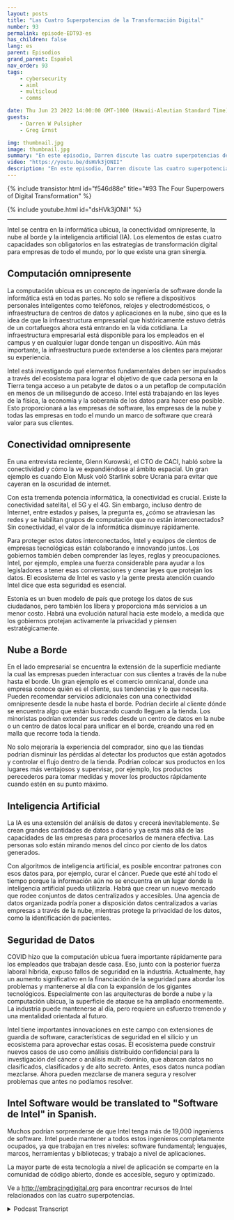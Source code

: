 ```yaml
---
layout: posts
title: "Las Cuatro Superpotencias de la Transformación Digital"
number: 93
permalink: episode-EDT93-es
has_children: false
lang: es
parent: Episodios
grand_parent: Español
nav_order: 93
tags:
    - cybersecurity
    - aiml
    - multicloud
    - comms

date: Thu Jun 23 2022 14:00:00 GMT-1000 (Hawaii-Aleutian Standard Time)
guests:
    - Darren W Pulsipher
    - Greg Ernst

img: thumbnail.jpg
image: thumbnail.jpg
summary: "En este episodio, Darren discute las cuatro superpotencias de la transformación digital con Greg Ernst de Intel, Vicepresidente Corporativo de Ventas para las Américas. Computación omnipresente, Conectividad pervasiva, Nube al borde, Inteligencia artificial."
video: "https://youtu.be/dsHVk3jONII"
description: "En este episodio, Darren discute las cuatro superpotencias de la transformación digital con Greg Ernst de Intel, Vicepresidente Corporativo de Ventas para las Américas. Computación omnipresente, Conectividad pervasiva, Nube al borde, Inteligencia artificial."
---
```


<div>
{% include transistor.html id="f546d88e" title="#93 The Four Superpowers of Digital Transformation" %}

{% include youtube.html id="dsHVk3jONII" %}
</div>

---

Intel se centra en la informática ubicua, la conectividad omnipresente, la nube al borde y la inteligencia artificial (IA). Los elementos de estas cuatro capacidades son obligatorios en las estrategias de transformación digital para empresas de todo el mundo, por lo que existe una gran sinergia.

## Computación omnipresente

La computación ubicua es un concepto de ingeniería de software donde la informática está en todas partes. No solo se refiere a dispositivos personales inteligentes como teléfonos, relojes y electrodomésticos, o infraestructura de centros de datos y aplicaciones en la nube, sino que es la idea de que la infraestructura empresarial que históricamente estuvo detrás de un cortafuegos ahora está entrando en la vida cotidiana. La infraestructura empresarial está disponible para los empleados en el campus y en cualquier lugar donde tengan un dispositivo. Aún más importante, la infraestructura puede extenderse a los clientes para mejorar su experiencia.

Intel está investigando qué elementos fundamentales deben ser impulsados a través del ecosistema para lograr el objetivo de que cada persona en la Tierra tenga acceso a un petabyte de datos o a un petaflop de computación en menos de un milisegundo de acceso. Intel está trabajando en las leyes de la física, la economía y la soberanía de los datos para hacer eso posible. Esto proporcionará a las empresas de software, las empresas de la nube y todas las empresas en todo el mundo un marco de software que creará valor para sus clientes.

## Conectividad omnipresente

En una entrevista reciente, Glenn Kurowski, el CTO de CACI, habló sobre la conectividad y cómo la ve expandiéndose al ámbito espacial. Un gran ejemplo es cuando Elon Musk voló Starlink sobre Ucrania para evitar que cayeran en la oscuridad de internet.

Con esta tremenda potencia informática, la conectividad es crucial. Existe la conectividad satelital, el 5G y el 4G. Sin embargo, incluso dentro de Internet, entre estados y países, la pregunta es, ¿cómo se atraviesan las redes y se habilitan grupos de computación que no están interconectados? Sin conectividad, el valor de la informática disminuye rápidamente.

Para proteger estos datos interconectados, Intel y equipos de cientos de empresas tecnológicas están colaborando e innovando juntos. Los gobiernos también deben comprender las leyes, reglas y preocupaciones. Intel, por ejemplo, emplea una fuerza considerable para ayudar a los legisladores a tener esas conversaciones y crear leyes que protejan los datos. El ecosistema de Intel es vasto y la gente presta atención cuando Intel dice que esta seguridad es esencial.

Estonia es un buen modelo de país que protege los datos de sus ciudadanos, pero también los libera y proporciona más servicios a un menor costo. Habrá una evolución natural hacia este modelo, a medida que los gobiernos protejan activamente la privacidad y piensen estratégicamente.

## Nube a Borde

En el lado empresarial se encuentra la extensión de la superficie mediante la cual las empresas pueden interactuar con sus clientes a través de la nube hasta el borde. Un gran ejemplo es el comercio omnicanal, donde una empresa conoce quién es el cliente, sus tendencias y lo que necesita. Pueden recomendar servicios adicionales con una conectividad omnipresente desde la nube hasta el borde. Podrían decirle al cliente dónde se encuentra algo que están buscando cuando lleguen a la tienda. Los minoristas podrían extender sus redes desde un centro de datos en la nube o un centro de datos local para unificar en el borde, creando una red en malla que recorre toda la tienda.

No solo mejoraría la experiencia del comprador, sino que las tiendas podrían disminuir las pérdidas al detectar los productos que están agotados y controlar el flujo dentro de la tienda. Podrían colocar sus productos en los lugares más ventajosos y supervisar, por ejemplo, los productos perecederos para tomar medidas y mover los productos rápidamente cuando estén en su punto máximo.

## Inteligencia Artificial

La IA es una extensión del análisis de datos y crecerá inevitablemente. Se crean grandes cantidades de datos a diario y ya está más allá de las capacidades de las empresas para procesarlos de manera efectiva. Las personas solo están mirando menos del cinco por ciento de los datos generados.

Con algoritmos de inteligencia artificial, es posible encontrar patrones con esos datos para, por ejemplo, curar el cáncer. Puede que esté ahí todo el tiempo porque la información aún no se encuentra en un lugar donde la inteligencia artificial pueda utilizarla. Habrá que crear un nuevo mercado que rodee conjuntos de datos centralizados y accesibles. Una agencia de datos organizada podría poner a disposición datos centralizados a varias empresas a través de la nube, mientras protege la privacidad de los datos, como la identificación de pacientes.

## Seguridad de Datos

COVID hizo que la computación ubicua fuera importante rápidamente para los empleados que trabajan desde casa. Eso, junto con la posterior fuerza laboral híbrida, expuso fallos de seguridad en la industria. Actualmente, hay un aumento significativo en la financiación de la seguridad para abordar los problemas y mantenerse al día con la expansión de los gigantes tecnológicos. Especialmente con las arquitecturas de borde a nube y la computación ubicua, la superficie de ataque se ha ampliado enormemente. La industria puede mantenerse al día, pero requiere un esfuerzo tremendo y una mentalidad orientada al futuro.

Intel tiene importantes innovaciones en este campo con extensiones de guardia de software, características de seguridad en el silicio y un ecosistema para aprovechar estas cosas. El ecosistema puede construir nuevos casos de uso como análisis distribuido confidencial para la investigación del cáncer o análisis multi-dominio, que abarcan datos no clasificados, clasificados y de alto secreto. Antes, esos datos nunca podían mezclarse. Ahora pueden mezclarse de manera segura y resolver problemas que antes no podíamos resolver.

## Intel Software would be translated to "Software de Intel" in Spanish.

Muchos podrían sorprenderse de que Intel tenga más de 19,000 ingenieros de software. Intel puede mantener a todos estos ingenieros completamente ocupados, ya que trabajan en tres niveles: software fundamental; lenguajes, marcos, herramientas y bibliotecas; y trabajo a nivel de aplicaciones.

La mayor parte de esta tecnología a nivel de aplicación se comparte en la comunidad de código abierto, donde es accesible, seguro y optimizado.

Ve a http://embracingdigital.org para encontrar recursos de Intel relacionados con las cuatro superpotencias.



<details>
<summary> Podcast Transcript </summary>

<p></p>

</details>
